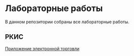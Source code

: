 # Лабораторные работы
В данном репозитории собраны все лабораторные работы.

## РКИС
[Приложение электронной торговли](https://github.com/roman-kart/college_labs/tree/main/RKIS/FoodStoreApp)
